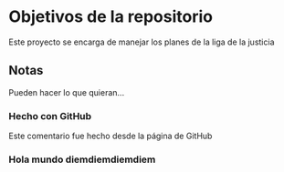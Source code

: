 # Objetivos de la repositorio

Este proyecto se encarga de manejar los planes de la liga de la justicia


## Notas
Pueden hacer lo que quieran...

### Hecho con GitHub

Este comentario fue hecho desde la página de GitHub

### Hola mundo diemdiemdiemdiem
